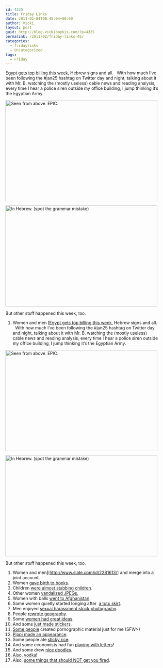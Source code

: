 ```yaml
---
id: 4335
title: Friday Links
date: 2011-02-04T08:45:04+00:00
author: Vicki
layout: post
guid: http://blog.vickiboykis.com/?p=4335
permalink: /2011/02/friday-links-46/
categories:
  - fridaylinks
  - Uncategorized
tags:
  - Friday
---
```

[Egypt gets top billing this week](http://www.travellerwithin.com/2011/02/live-from-tahrir-square-2-february.html), Hebrew signs and all.   With how much I&#8217;ve been following the #jan25 hashtag on Twitter day and night, talking about it with Mr. B, watching the (mostly useless) cable news and reading analysis, every time I hear a police siren outside my office building, I jump thinking it&#8217;s the Egyptian Army.

[<img src="http://farm5.static.flickr.com/4080/5411961520_92a9e4ee34.jpg" alt="Seen from above. EPIC." width="500" height="333" />](http://www.flickr.com/photos/travellerw/5411961520/ "Seen from above. EPIC. by traveller.within, on Flickr")</p> 

[<img src="http://farm6.static.flickr.com/5054/5411346965_18125404e2.jpg" alt="In Hebrew. (spot the grammar mistake)" width="500" height="333" />](http://www.flickr.com/photos/travellerw/5411346965/ "In Hebrew. (spot the grammar mistake) by traveller.within, on Flickr")

But other stuff happened this week, too.

  1. Women and men [[Egypt gets top billing this week](http://www.travellerwithin.com/2011/02/live-from-tahrir-square-2-february.html), Hebrew signs and all.   With how much I&#8217;ve been following the #jan25 hashtag on Twitter day and night, talking about it with Mr. B, watching the (mostly useless) cable news and reading analysis, every time I hear a police siren outside my office building, I jump thinking it&#8217;s the Egyptian Army.

[<img src="http://farm5.static.flickr.com/4080/5411961520_92a9e4ee34.jpg" alt="Seen from above. EPIC." width="500" height="333" />](http://www.flickr.com/photos/travellerw/5411961520/ "Seen from above. EPIC. by traveller.within, on Flickr")</p> 

[<img src="http://farm6.static.flickr.com/5054/5411346965_18125404e2.jpg" alt="In Hebrew. (spot the grammar mistake)" width="500" height="333" />](http://www.flickr.com/photos/travellerw/5411346965/ "In Hebrew. (spot the grammar mistake) by traveller.within, on Flickr")

But other stuff happened this week, too.

  1. Women and men](http://www.slate.com/id/2281613/) and merge into a joint account.
  2. Women [gave birth to books](http://www.spousonomics.com/1603/2011/02/its-a-book/).
  3. Children [were almost stabbing children](http://www.motherhoodinnyc.com/knife).
  4. Other women [vandalized JPEGs.](http://www.shesuggests.com/2011/02/02/motherhood-in-the-biggest-little-city/)
  5. Women with balls [went to Afghanistan](http://gubbiofarabia.tumblr.com/post/3066624460).
  6. Some women quietly started longing after  [a tutu skirt](http://frocksandfroufrou.com/2011/02/takes-tutu-tango/).
  7. Men enjoyed [sexual harassment stock photography](http://thehairpin.com/2011/02/the-best-of-sexual-harassment-stock-photography/).
  8. People [rewrote geography](http://native-born.com/2011/01/30/where-is-egypt/).
  9. Some [women had great ideas](http://midianitemanna.blogspot.com/2011/02/modest-proposal.html).
 10. And some [just made stickers](http://www.designspongeonline.com/2011/02/naturally-sweet-valentines-day-stickers.html).
 11. [Some people](http://www.apartmenttherapy.com/dc/inspiration/oscars-2011-interiors-from-the-best-picture-nominees-137951) created pornographic material just for me (SFW>)
 12. [Pippi made an appearance](http://www.themillions.com/2011/01/lisbeth-salander-the-early-years-astrid-lindgrens-pippi-longstocking.html).
 13. Some people ate [sticky rice](http://www.smithsonianmag.com/travel/A-Taste-of-Sticky-Rice-Laos-National-Dish.html).
 14. And some economists had fun [playing with letters](http://www.themoscowtimes.com/business/article/analysts-coin-new-economic-acronym/430337.html)!
 15. And some drew [nice doodles](http://www.viceland.com/int/v18n1/htdocs/pakistan-and-afghanistan-675.php).
 16. [Also, vodka](http://dividingmytime.typepad.com/my-blog/2011/01/birthday-of-russian-vodka%D0%B4%D0%B5%D0%BD%D1%8C-%D1%80%D0%BE%D0%B6%D0%B4%D0%B5%D0%BD%D0%B8%D1%8F-%D1%80%D1%83%D1%81%D1%81%D0%BA%D0%BE%D0%B9-%D0%B2%D0%BE%D0%B4%D0%BA%D0%B8-russias-favorite-imported-beverage.html)!
 17. Also, [some things that should NOT get you fired](http://slyoyster.com/newsandpolitics/2011/mr-t-drawing-gets-paul-mayberry-fired-from-whole-foods/).